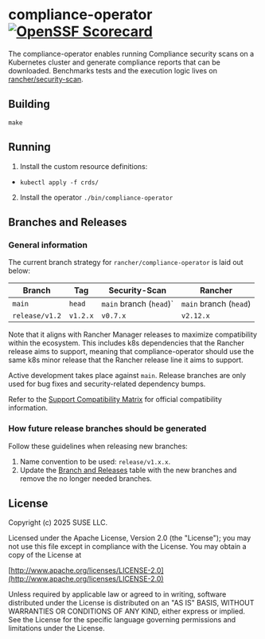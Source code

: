 # compliance-operator [![OpenSSF Scorecard](https://api.scorecard.dev/projects/github.com/rancher/compliance-operator/badge)](https://scorecard.dev/viewer/?uri=github.com/rancher/compliance-operator)

The compliance-operator enables running Compliance security scans on a Kubernetes cluster and generate compliance reports that can be downloaded.
Benchmarks tests and the execution logic lives on [rancher/security-scan].

## Building

`make`


## Running
1. Install the custom resource definitions:
- `kubectl apply -f crds/`
2. Install the operator
`./bin/compliance-operator`


## Branches and Releases
### General information
The current branch strategy for `rancher/compliance-operator` is laid out below:

| Branch                | Tag      |Security-Scan          | Rancher                   |
|-----------------------|----------|-----------------------|---------------------------|
| `main`                | `head`   |`main` branch (`head`)`| `main` branch (`head`)    |
| `release/v1.2`        | `v1.2.x` |`v0.7.x`               | `v2.12.x`                 |

Note that it aligns with Rancher Manager releases to maximize compatibility
within the ecosystem. This includes k8s dependencies that the Rancher release
aims to support, meaning that compliance-operator should use the same k8s minor release
that the Rancher release line it aims to support.

Active development takes place against `main`. Release branches are only used for
bug fixes and security-related dependency bumps.

Refer to the [Support Compatibility Matrix](https://www.suse.com/suse-rancher/support-matrix/)
for official compatibility information.

### How future release branches should be generated
Follow these guidelines when releasing new branches:
1. Name convention to be used: `release/v1.x.x`.
2. Update the [Branch and Releases](https://github.com/rancher/compliance-operator#branches-and-releases) table with the new branches and remove the no longer needed branches.

## License
Copyright (c) 2025 SUSE LLC.

Licensed under the Apache License, Version 2.0 (the "License");
you may not use this file except in compliance with the License.
You may obtain a copy of the License at

[http://www.apache.org/licenses/LICENSE-2.0](http://www.apache.org/licenses/LICENSE-2.0)

Unless required by applicable law or agreed to in writing, software
distributed under the License is distributed on an "AS IS" BASIS,
WITHOUT WARRANTIES OR CONDITIONS OF ANY KIND, either express or implied.
See the License for the specific language governing permissions and
limitations under the License.

[rancher/security-scan]: https://github.com/rancher/security-scan
